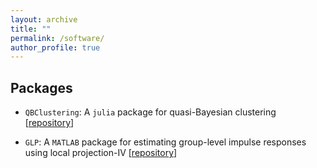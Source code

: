 ```yaml
---
layout: archive
title: ""
permalink: /software/
author_profile: true
---
```


## Packages

- `QBClustering`: A `julia` package for quasi-Bayesian clustering [<a href="https://github.com/Jiaming-Huang/QBclustering">repository</a>]


- `GLP`: A `MATLAB` package for estimating group-level impulse responses using local projection-IV [<a href="https://github.com/Jiaming-Huang/GLP">repository</a>]
